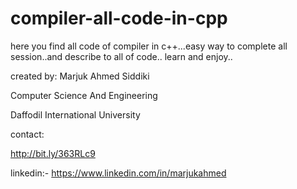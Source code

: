 # compiler-all-code-in-cpp
here you find all code of compiler in c++...easy way to complete all session..and describe to all of code..
learn and enjoy..


created by:
Marjuk Ahmed Siddiki

Computer Science And Engineering

Daffodil International University

contact:

http://bit.ly/363RLc9


linkedin:- https://www.linkedin.com/in/marjukahmed
